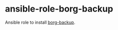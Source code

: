 # ansible-role-borg-backup

Ansible role to install [borg-backup](https://github.com/borgbackup/borg).
